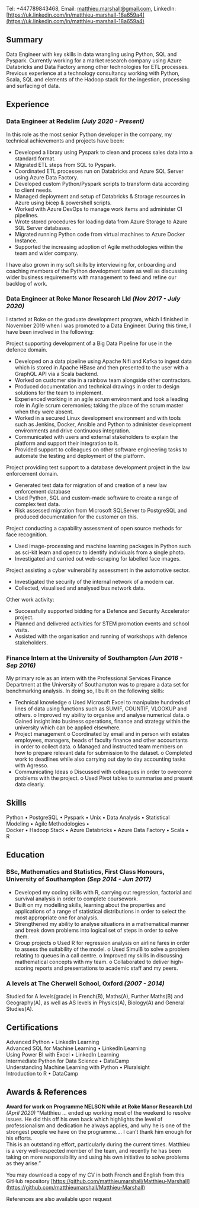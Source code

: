 Tel: +447789843468, Email: [matthieu.marshall@gmail.com](mailto:matthieu.marshall@gmail.com), 
LinkedIn: [https://uk.linkedin.com/in/matthieu-marshall-18a659a4](https://uk.linkedin.com/in/matthieu-marshall-18a659a4)

## Summary

Data Engineer with key skills in data wrangling using Python, SQL and Pyspark. Currently working for a market research company using Azure Databricks and Data Factory among other technologies for ETL processes. Previous experience at a technology consultancy working with Python, Scala, SQL and elements of the Hadoop stack for the ingestion, processing and surfacing of data.

## Experience

### Data Engineer at Redslim _(July 2020 - Present)_
In this role as the most senior Python developer in the company, my technical achievements and projects have been:

- Developed a library using Pyspark to clean and process sales data into a standard format.
- Migrated ETL steps from SQL to Pyspark.
- Coordinated ETL processes run on Databricks and Azure SQL Server using Azure Data Factory.
- Developed custom Python/Pyspark scripts to transform data according to client needs.
- Managed deployment and setup of Databricks & Storage resources in Azure using bicep & powershell scripts.
- Worked with Azure DevOps to manage work items and administer CI pipelines.
- Wrote stored procedures for loading data from Azure Storage to Azure SQL Server databases.
- Migrated running Python code from virtual machines to Azure Docker Instance.
- Supported the increasing adoption of Agile methodologies within the team and wider company.

I have also grown in my soft skills by interviewing for, onboarding and coaching members of the Python development team as well as discussing wider business requirements with management to feed and refine our backlog of work.

### Data Engineer at Roke Manor Research Lld _(Nov 2017 - July 2020)_
I started at Roke on the graduate development program, which I finished in November 2019 when I was promoted to a Data Engineer. During this time, I have been involved in the following:

Project supporting development of a Big Data Pipeline for use in the defence domain.
- Developed on a data pipeline using Apache Nifi and Kafka to ingest data which is stored in Apache HBase and
then presented to the user with a GraphQL API via a Scala backend.
- Worked on customer site in a rainbow team alongside other contractors.
- Produced documentation and technical drawings in order to design solutions for the team to implement.
- Experienced working in an agile scrum environment and took a leading role in Agile scrum ceremonies; taking
the place of the scrum master when they were absent.
- Worked in a secured Linux development environment and with tools such as Jenkins, Docker, Ansible and
Python to administer development environments and drive continuous integration.
- Communicated with users and external stakeholders to explain the platform and support their integration to it.
- Provided support to colleagues on other software engineering tasks to automate the testing and deployment of
the platform.

Project providing test support to a database development project in the law enforcement domain.
- Generated test data for migration of and creation of a new law enforcement database
- Used Python, SQL and custom-made software to create a range of complex test data.
- Risk assessed migration from Microsoft SQLServer to PostgreSQL and produced documentation for the
customer on this.

Project conducting a capability assessment of open source methods for face recognition.
- Used image-processing and machine learning packages in Python such as sci-kit learn and opencv to identify
individuals from a single photo.
- Investigated and carried out web-scraping for labelled face images.

Project assisting a cyber vulnerability assessment in the automotive sector.
- Investigated the security of the internal network of a modern car.
- Collected, visualised and analysed bus network data.

Other work activity:
- Successfully supported bidding for a Defence and Security Accelerator project.
- Planned and delivered activities for STEM promotion events and school visits.
- Assisted with the organisation and running of workshops with defence stakeholders.

### Finance Intern at the University of Southampton _(Jun 2016 - Sep 2016)_
My primary role as an intern with the Professional Services Finance Department at the University of Southampton
was to prepare a data set for benchmarking analysis. In doing so, I built on the following skills:
- Technical knowledge
o Used Microsoft Excel to manipulate hundreds of lines of data using functions such as SUMIF, COUNTIF,
VLOOKUP and others.
o Improved my ability to organise and analyse numerical data.
o Gained insight into business operations, finance and strategy within the university which can be applied
elsewhere.
- Project management
o Coordinated by email and in person with estates employees, managers, heads of faculty finance and other
accountants in order to collect data.
o Managed and instructed team members on how to prepare relevant data for submission to the dataset.
o Completed work to deadlines while also carrying out day to day accounting tasks with Agresso.
- Communicating Ideas
o Discussed with colleagues in order to overcome problems with the project.
o Used Pivot tables to summarise and present data clearly.

## Skills
Python • PostgreSQL • Pyspark • Unix • Data Analysis • Statistical Modeling • Agile Methodologies •  
Docker • Hadoop Stack • Azure Databricks • Azure Data Factory • Scala • R 

## Education

### BSc, Mathematics and Statistics, First Class Honours, University of Southampton _(Sep 2014 - Jun 2017)_
- Developed my coding skills with R, carrying out regression, factorial and survival analysis in order to complete
coursework.
- Built on my modelling skills, learning about the properties and applications of a range of statistical distributions in
order to select the most appropriate one for analysis.
- Strengthened my ability to analyse situations in a mathematical manner and break down problems into logical set
of steps in order to solve them.
- Group projects
o Used R for regression analysis on airline fares in order to assess the suitability of the model.
o Used Simul8 to solve a problem relating to queues in a call centre.
o Improved my skills in discussing mathematical concepts with my team.
o Collaborated to deliver high-scoring reports and presentations to academic staff and my peers.

### A levels at The Cherwell School, Oxford _(2007 - 2014)_
Studied for A levels(grade) in French(B), Maths(A), Further Maths(B) and Geography(A), as well as AS levels in Physics(A), Biology(A) and
General Studies(A).

## Certifications
Advanced Python • LinkedIn Learning  
Advanced SQL for Machine Learning • LinkedIn Learning  
Using Power BI with Excel • LinkedIn Learning  
Intermediate Python for Data Science • DataCamp  
Understanding Machine Learning with Python • Pluralsight  
Introduction to R • DataCamp  

## Awards & References
**Award for work on Programme NELSON while at Roke Manor Research Ltd** _(April 2020)_
“Matthieu ... ended up working most of the weekend to resolve issues. He did this off his own back which highlights the level of professionalism and dedication he always applies, and why he is one of the strongest people we have on the programme.... I can’t thank him enough for his efforts.  
This is an outstanding effort, particularly during the current times. Matthieu is a very well-respected member of the team, and recently he has been taking on more responsibility and using his own initiative to solve problems as they arise.”


You may download a copy of my CV in both French and English from this GitHub repository [https://github.com/matthieumarshall/Matthieu-Marshall](https://github.com/matthieumarshall/Matthieu-Marshall)

References are also available upon request
